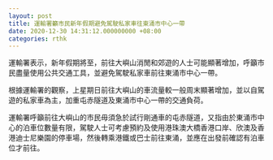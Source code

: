 ```yaml
---
layout: post
title: 運輸署籲市民新年假期避免駕駛私家車往東涌市中心一帶
date: 2020-12-30 14:31:12.000000000 +08:00
categories: rthk
---
```


運輸署表示，新年假期將至，前往大嶼山消閒和郊遊的人士可能顯著增加，呼籲市民盡量使用公共交通工具，並避免駕駛私家車前往東涌市中心一帶。

根據運輸署的觀察，上星期日前往大嶼山的車流量較一般周末顯著增加，並以自駕遊的私家車為主，加重屯赤隧道及東涌市中心一帶的交通負荷。

運輸署呼籲前往大嶼山的市民毋須急於試行剛通車的屯赤隧道，又指由於東涌市中心的泊車位數量有限，駕駛人士可考慮預約及使用港珠澳大橋香港口岸、欣澳及香港迪士尼樂園的停車場，然後轉乘港鐵或巴士前往東涌，並應在出發前確認有泊車位才前往。
